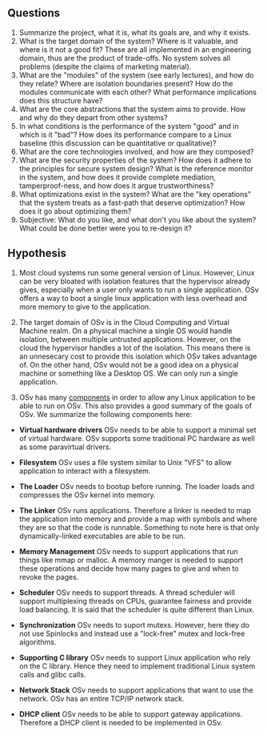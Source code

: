 ## Questions

1. Summarize the project, what it is, what its goals are, and why it exists.
2. What is the target domain of the system? Where is it valuable, and where is it not a good fit? These are all implemented in an engineering domain, thus are the product of trade-offs. No system solves all problems (despite the claims of marketing material).
3. What are the "modules" of the system (see early lectures), and how do they relate? Where are isolation boundaries present? How do the modules communicate with each other? What performance implications does this structure have?
4. What are the core abstractions that the system aims to provide. How and why do they depart from other systems?
5. In what conditions is the performance of the system "good" and in which is it "bad"? How does its performance compare to a Linux baseline (this discussion can be quantitative or qualitative)?
6. What are the core technologies involved, and how are they composed?
7. What are the security properties of the system? How does it adhere to the principles for secure system design? What is the reference monitor in the system, and how does it provide complete mediation, tamperproof-ness, and how does it argue trustworthiness?
8. What optimizations exist in the system? What are the "key operations" that the system treats as a fast-path that deserve optimization? How does it go about optimizing them?
9. Subjective: What do you like, and what don't you like about the system? What could be done better were you to re-design it?


## Hypothesis

1. Most cloud systems run some general version of Linux. However, Linux can be very bloated with isolation features that the hypervisor already gives, especially when a user only wants to run a single application. OSv offers a way to boot a single linux application with less overhead and more memory to give to the application. 

2. The target domain of OSv is in the Cloud Computing and Virtual Machine realm. On a physical machine a single OS would handle isolation, between multiple untrusted applications. However, on the cloud the hypervisor handles a lot of the isolation. This means there is an unnesecary cost to provide this isolation which OSv takes advantage of. On the other hand, OSv would not be a good idea on a physical machine or something like a Desktop OS. We can only run a single application. 

3. OSv has many [components](https://github.com/cloudius-systems/osv/wiki/Components-of-OSv) in order to allow any Linux application to be able to run on OSv. This also provides a good summary of the goals of OSv.  We summarize the following components here: 

- **Virtual hardware drivers**
OSv needs to be able to support a minimal set of virtual hardware. OSv supports some traditional PC hardware as well as some paravirtual drivers. 

- **Filesystem**
OSv uses a file system similar to Unix "VFS" to allow application to interact with a filesystem. 

- **The Loader**
OSv needs to bootup before running. The loader loads and compresses the OSv kernel into memory. 

- **The Linker**
OSv runs applications. Therefore a linker is needed to map the application into memory and provide a map with symbols and where they are so that the code is runnable. Something to note here is that only dynamically-linked executables are able to be run. 


- **Memory Management**
OSv needs to support applications that run things like mmap or malloc. A memory manger is needed to support these operations and decide how many pages to give and when to revoke the pages. 

- **Scheduler**
OSv needs to support threads. A thread scheduler will support multiplexing threads on CPUs, guarantee fairness and provide load balancing. It is said that the scheduler is quite different than Linux. 

- **Synchronization**
OSv needs to suport mutexs. However, here they do not use Spinlocks and instead use a "lock-free" mutex and lock-free algorithms. 

- **Supporting C library**
OSv needs to support Linux application who rely on the C library. Hence they need to implement traditional Linux system calls and glibc calls. 

- **Network Stack**
OSv needs to support applications that want to use the network. OSv has an entire TCP/IP network stack. 

- **DHCP client**
OSv needs to be able to support gateway applications. Therefore a DHCP client is needed to be implemented in OSv. 


